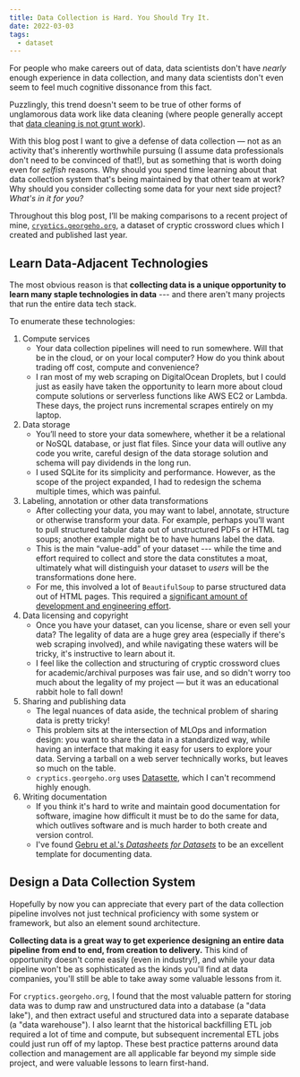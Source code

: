 ```yaml
---
title: Data Collection is Hard. You Should Try It.
date: 2022-03-03
tags:
  - dataset
---
```


For people who make careers out of data, data scientists don't have *nearly*
enough experience in data collection, and many data scientists don't even seem
to feel much cognitive dissonance from this fact.

Puzzlingly, this trend doesn't seem to be true of other forms of unglamorous
data work like data cleaning (where people generally accept that [data cleaning
is not grunt
work](https://counting.substack.com/p/data-cleaning-is-analysis-not-grunt)).

With this blog post I want to give a defense of data collection — not as an
activity that's inherently worthwhile pursuing (I assume data professionals
don't need to be convinced of that!), but as something that is worth doing even
for *selfish* reasons. Why should you spend time learning about that data
collection system that's being maintained by that other team at work? Why
should you consider collecting some data for your next side project? _What's
in it for you?_

Throughout this blog post, I’ll be making comparisons to a recent project of
mine, [`cryptics.georgeho.org`](https://cryptics.georgeho.org/), a dataset of
cryptic crossword clues which I created and published last year.

## Learn Data-Adjacent Technologies

The most obvious reason is that **collecting data is a unique opportunity to
learn many staple technologies in data** --- and there aren't many projects
that run the entire data tech stack.

To enumerate these technologies:

1. Compute services
   - Your data collection pipelines will need to run somewhere. Will that be in
     the cloud, or on your local computer? How do you think about trading off
     cost, compute and convenience?
   - I ran most of my web scraping on DigitalOcean Droplets, but I could just
     as easily have taken the opportunity to learn more about cloud compute
     solutions or serverless functions like AWS EC2 or Lambda. These days, the
     project runs incremental scrapes entirely on my laptop.
2. Data storage
   - You’ll need to store your data somewhere, whether it be a relational or
     NoSQL database, or just flat files. Since your data will outlive any code
     you write, careful design of the data storage solution and schema will pay
     dividends in the long run.
   - I used SQLite for its simplicity and performance. However, as the scope of
     the project expanded, I had to redesign the schema multiple times, which
     was painful.
3. Labeling, annotation or other data transformations
   - After collecting your data, you may want to label, annotate, structure or
     otherwise transform your data. For example, perhaps you’ll want to pull
     structured tabular data out of unstructured PDFs or HTML tag soups;
     another example might be to have humans label the data.
   - This is the main “value-add” of your dataset --- while the time and effort
     required to collect and store the data constitutes a moat, ultimately what
     will distinguish your dataset to *users* will be the transformations done
     here.
   - For me, this involved a lot of `BeautifulSoup` to parse structured data
     out of HTML pages. This required a [significant amount of development and
     engineering
     effort](https://cryptics.georgeho.org/datasheet#collection-process). 
4. Data licensing and copyright
   - Once you have your dataset, can you license, share or even sell your data?
     The legality of data are a huge grey area (especially if there's web
     scraping involved), and while navigating these waters will be tricky, it's
     instructive to learn about it. 
   - I feel like the collection and structuring of cryptic crossword clues for
     academic/archival purposes was fair use, and so didn't worry too much
     about the legality of my project — but it was an educational rabbit hole
     to fall down!
5. Sharing and publishing data
   - The legal nuances of data aside, the technical problem of sharing data is
     pretty tricky!
   - This problem sits at the intersection of MLOps and information design: you
     want to share the data in a standardized way, while having an interface
     that making it easy for users to explore your data. Serving a tarball on a
     web server technically works, but leaves so much on the table.
   - `cryptics.georgeho.org` uses [Datasette](https://datasette.io/), which I
     can't recommend highly enough.
6. Writing documentation
   - If you think it's hard to write and maintain good documentation for
     software, imagine how difficult it must be to do the same for data, which
     outlives software and is much harder to both create and version control.
   - I've found [Gebru et al.'s _Datasheets for
     Datasets_](https://arxiv.org/abs/1803.09010) to be an excellent template
     for documenting data.

## Design a Data Collection System

Hopefully by now you can appreciate that every part of the data collection
pipeline involves not just technical proficiency with some system or framework,
but also an element sound architecture.

**Collecting data is a great way to get experience designing an entire data
pipeline from end to end, from creation to delivery.** This kind of opportunity
doesn't come easily (even in industry!), and while your data pipeline won't be
as sophisticated as the kinds you'll find at data companies, you'll still be
able to take away some valuable lessons from it.

For `cryptics.georgeho.org`, I found that the most valuable pattern for storing
data was to dump raw and unstructured data into a database (a "data lake"), and
then extract useful and structured data into a separate database (a "data
warehouse"). I also learnt that the historical backfilling ETL job required a
lot of time and compute, but subsequent incremental ETL jobs could just run off
of my laptop. These best practice patterns around data collection and
management are all applicable far beyond my simple side project, and were
valuable lessons to learn first-hand.
